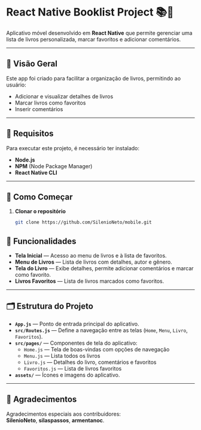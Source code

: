 # React Native Booklist Project 📚📖

Aplicativo móvel desenvolvido em **React Native** que permite gerenciar uma lista de livros personalizada, marcar favoritos e adicionar comentários.

---

## 📌 Visão Geral

Este app foi criado para facilitar a organização de livros, permitindo ao usuário:  
- Adicionar e visualizar detalhes de livros  
- Marcar livros como favoritos  
- Inserir comentários

---

## 📂 Requisitos

Para executar este projeto, é necessário ter instalado:  
- **Node.js**  
- **NPM** (Node Package Manager)  
- **React Native CLI**

---

## 🚀 Como Começar

1. **Clonar o repositório**
   ```bash
   git clone https://github.com/SilenioNeto/mobile.git

## 📌 Funcionalidades

- **Tela Inicial** — Acesso ao menu de livros e à lista de favoritos.  
- **Menu de Livros** — Lista de livros com detalhes, autor e gênero.  
- **Tela do Livro** — Exibe detalhes, permite adicionar comentários e marcar como favorito.  
- **Livros Favoritos** — Lista de livros marcados como favoritos.

---

## 🗂 Estrutura do Projeto

- **`App.js`** — Ponto de entrada principal do aplicativo.  
- **`src/Routes.js`** — Define a navegação entre as telas (`Home`, `Menu`, `Livro`, `Favoritos`).  
- **`src/pages/`** — Componentes de tela do aplicativo:  
  - `Home.js` — Tela de boas-vindas com opções de navegação  
  - `Menu.js` — Lista todos os livros  
  - `Livro.js` — Detalhes do livro, comentários e favoritos  
  - `Favoritos.js` — Lista de livros favoritos  
- **`assets/`** — Ícones e imagens do aplicativo.

---

## 🙏 Agradecimentos

Agradecimentos especiais aos contribuidores:  
**SilenioNeto**, **silaspassos**, **armentanoc**.
